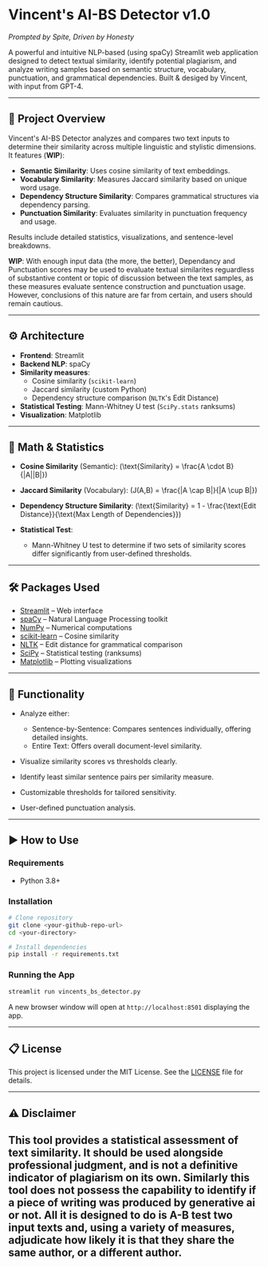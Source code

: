 # Vincent's AI-BS Detector v1.0

*Prompted by Spite, Driven by Honesty*

A powerful and intuitive NLP-based (using spaCy) Streamlit web application designed to detect textual similarity, identify potential plagiarism, and analyze writing samples based on semantic structure, vocabulary, punctuation, and grammatical dependencies. Built & desiged by Vincent, with input from GPT-4.

---

## 📖 Project Overview

Vincent's AI-BS Detector analyzes and compares two text inputs to determine their similarity across multiple linguistic and stylistic dimensions. It features (**WIP**):

- **Semantic Similarity**: Uses cosine similarity of text embeddings.
- **Vocabulary Similarity**: Measures Jaccard similarity based on unique word usage.
- **Dependency Structure Similarity**: Compares grammatical structures via dependency parsing.
- **Punctuation Similarity**: Evaluates similarity in punctuation frequency and usage.

Results include detailed statistics, visualizations, and sentence-level breakdowns.

**WIP**: With enough input data (the more, the better), Dependancy and Punctuation scores may be used to evaluate textual similarites reguardless of substantive content or topic of discussion between the text samples, as these measures evaluate sentence construction and punctuation usage. However, conclusions of this nature are far from certain, and users should remain cautious. 

---

## ⚙️ Architecture

- **Frontend**: Streamlit
- **Backend NLP**: spaCy
- **Similarity measures**:
  - Cosine similarity (`scikit-learn`)
  - Jaccard similarity (custom Python)
  - Dependency structure comparison (`NLTK`'s Edit Distance)
- **Statistical Testing**: Mann-Whitney U test (`SciPy.stats` ranksums)
- **Visualization**: Matplotlib

---

## 🧮 Math & Statistics

- **Cosine Similarity** (Semantic):
  \(\text{Similarity} = \frac{A \cdot B}{\|A\|\|B\|}\)

- **Jaccard Similarity** (Vocabulary):
  \(J(A,B) = \frac{|A \cap B|}{|A \cup B|}\)

- **Dependency Structure Similarity**:
  \(\text{Similarity} = 1 - \frac{\text{Edit Distance}}{\text{Max Length of Dependencies}}\)

- **Statistical Test**:

  - Mann-Whitney U test to determine if two sets of similarity scores differ significantly from user-defined thresholds.

---

## 🛠️ Packages Used

- [Streamlit](https://streamlit.io/) – Web interface
- [spaCy](https://spacy.io/) – Natural Language Processing toolkit
- [NumPy](https://numpy.org/) – Numerical computations
- [scikit-learn](https://scikit-learn.org/) – Cosine similarity
- [NLTK](https://www.nltk.org/) – Edit distance for grammatical comparison
- [SciPy](https://docs.scipy.org/doc/scipy/) – Statistical testing (ranksums)
- [Matplotlib](https://matplotlib.org/) – Plotting visualizations

---

## 🚀 Functionality

- Analyze either:

  - Sentence-by-Sentence: Compares sentences individually, offering detailed insights.
  - Entire Text: Offers overall document-level similarity.

- Visualize similarity scores vs thresholds clearly.

- Identify least similar sentence pairs per similarity measure.

- Customizable thresholds for tailored sensitivity.

- User-defined punctuation analysis.

---

## ▶️ How to Use

### Requirements

- Python 3.8+

### Installation

```bash
# Clone repository
git clone <your-github-repo-url>
cd <your-directory>

# Install dependencies
pip install -r requirements.txt
```

### Running the App

```bash
streamlit run vincents_bs_detector.py
```

A new browser window will open at `http://localhost:8501` displaying the app.

---

## 📋 License

This project is licensed under the MIT License. See the [LICENSE](LICENSE) file for details.

---

## ⚠️ Disclaimer

This tool provides a statistical assessment of text similarity. It should be used alongside professional judgment, and is not a definitive indicator of plagiarism on its own. Similarly this tool does not possess the capability to identify if a piece of writing was produced by generative ai or not. All it is designed to do is A-B test two input texts and, using a variety of measures, adjudicate how likely it is that they share the same author, or a different author. 
---

